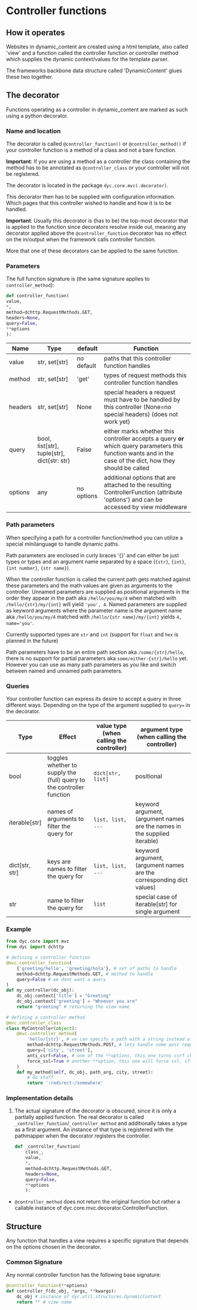 # Controller functions

## How it operates

Websites in dynamic_content are created using a html template, also called 'view' and a function called the controller function or controller method which supplies the dynamic context/values for the template parser.

The frameworks backbone data structure called 'DynamicContent' glues these two together.

## The decorator

Functions operating as a controller in dynamic_content are marked as such using a python decorator.

### Name and location

The decorator is called `@controller_function()` or `@controller_method()` if your controller function is a method of a class and not a bare function.

**Important**: If you are using a method as a controller the class containing the method has to be annotated as `@controller_class` or your controller will not be registered.

The decorator is located in the package `dyc.core.mvc(.decorator)`.

This decorator then has to be supplied with configuration information. Which pages that this controller wished to handle and how it is to be handled.

**Important**: Usually this decorator is (has to be) the top-most decorator that is applied to the function since decorators resolve inside out, meaning any decorator applied above the `@controller_function` decorator has no effect on the in/output when the framework calls controller function.

More that one of these decorators can be applied to the same function.

### Parameters

The full function signature is (the same signature applies to `controller_method`):

```python
def controller_function(
value,
*,
method=dchttp.RequestMethods.GET,
headers=None,
query=False,
**options
):
```

Name | Type | default | Function
-----|------|---------|----------
value | str, set[str] | no default | paths that this controller function handles
method | str, set[str] | 'get' | types of request methods this controller function handles
headers | str, set[str] | None | special headers a request must have to be handled by this controller (None=no special headers) (does not work yet)
query | bool, list[str], tuple[str], dict{str: str} | False | either marks whether this controller accepts a query **or** which query parameters this function wants and in the case of the dict, how they should be called
options | any | no options | additional options that are attached to the resulting ControllerFunction (attribute 'options') and can be accessed by view middleware

### Path parameters

When specifying a path for a controller function/method you can utilize a special minilanguage to handle dynamic paths.

Path parameters are enclosed in curly braces '{}' and can either be just types or types and an argument name separated by a space (`{str}`, `{int}`, `{int number}`, `{str name}`).

When the controller function is called the current path gets matched against these parameters and the math values are given as arguments to the controller. Unnamed parameters are supplied as positional arguments in the order they appear in the path aka `/hello/you/my/4` when matched with `/hello/{str}/my/{int}` will yield `'you', 4`. Named parameters are supplied as keyword arguments where the parameter name is the argument name aka `/hello/you/my/4` matched with `/hello/{str name}/my/{int}` yields `4, name='you'`.

Currently supported types are `str` and `int` (support for `float` and `hex` is planned in the future)

Path parameters have to be an entire path section aka `/some/{str}/hello`, there is no support for partial parameters aka `some/either-{str}/hello` yet. However you can use as many path parameters as you like and switch between named and unnamed path parameters.

### Queries

Your controller function can express its desire to accept a query in three different ways. Depending on the type of the argument supplied to `query=` in the decorator.

Type | Effect | value type (when calling the controller) | argument type (when calling the controller)
-----|--------|------------------------------------------|----------------------------------------------
bool | toggles whether to supply the (full) query to the controller function | `dict[str, list]` | positional
iterable[str] | names of arguments to filter the query for | `list, list, ...` | keyword argument, (argument names are the names in the supplied iterable)
dict[str, str] | keys are names to filter the query for | `list, list, ...` | keyword argument, (argument names are the corresponding dict values)
str | name to filter the query for | `list` | special case of iterable[str] for single argument



### Example

```python
from dyc.core import mvc
from dyc import dchttp

# defining a controller function
@mvc.controller_function(
    {'greeting/hello', 'greeting/hola'}, # set of paths to handle
    method=dchttp.RequestMethods.GET, # method to handle
    query=False # we dont want a query
)
def my_controller(dc_obj):
    dc_obj.context['title'] = "Greeting"
    dc_obj.context['greeting'] = "Whoever you are"
    return "greeting" # returning the view name

# defining a controller method
@mvc.controller_class
class MyController(object):
    @mvc.controller_method(
        'hello/{str}', # we can specify a path with a string instead of a set
        method=dchttp.RequestMethods.POST, # lets handle some post requests
        query=['city', 'street'],
        anti_csrf=False, # one of the **options, this one turns csrf checking off
        force_ssl=True # another **option, this one will force ssl, if available
    )
    def my_method(self, dc_obj, path_arg, city, street):
        # do stuff
        return ':redirect:/somewhere'

```

### Implementation details

1. The actual signature of the decorator is obscured, since it is only a partially applied function. The real decorator is called `_controller_function`/`_controller_method` and additionally takes a type as a first argument.
    An instance of that type is registered with the pathmapper when the decorator registers the controller.

    ```python
    def _controller_function(
        class_,
        value,
        *,
        method=dchttp.RequestMethods.GET,
        headers=None,
        query=False,
        **options
        ):
    ```
* `@controller_method` does not return the original function but rather a callable instance of dyc.core.mvc.decorator.ControllerFunction.

## Structure

Any function that handles a view requires a specific signature that depends on the options chosen in the decorator.

### Common Signature

Any normal controller function has the following base signature:

```python
@controller_function(**options)
def controller_f(dc_obj, *args, **kwargs):
    dc_obj # instance of dyc.util.structures.DynamicContent
    return "" # view name
```
